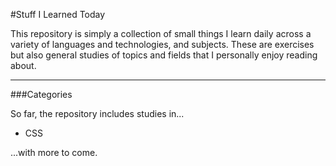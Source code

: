 #Stuff I Learned Today

This repository is simply a collection of small things I learn daily across a variety of languages and technologies, and subjects. These are exercises but also general studies of topics and fields that I personally enjoy reading about.

---

###Categories

So far, the repository includes studies in...

* CSS

...with more to come.